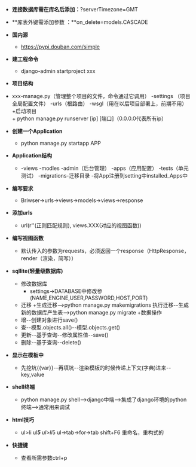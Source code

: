 + **连接数据库需在库名后添加：**?serverTimezone=GMT
+ **库表外键需添加参数 ：**on_delete=models.CASCADE

+ **国内源**  
  + https://pypi.douban.com/simple
+ **建工程命令**  
  +  django-admin startproject xxx
+  **项目结构**  
  +  xxx-manage.py（管理整个项目的文件，命令通过它调用）
	    -settings （项目全局配置文件）
	    -urls（根路由）
	    -wsgl（用在以后项目部署上，前期不用）
+启动项目   
	+ python manage.py runserver [ip] [端口]（0.0.0.0代表所有ip）
+ **创建一个Application**
	+ python manage.py startapp APP
+ **Application结构**
	+ -views
		-modles
		-admin（后台管理）
		-apps（应用配置）
		-tests（单元测试）
		-migrations-迁移目录
	    -将App注册到setting中installed_Apps中
+ **编写要求**
	+ Briwser->urls->views->models->views->response
+ **添加urls**
	+ url(r''(正则匹配规则), views.XXX(对应的视图函数))
+ **编写视图函数**
	+  默认传入的参数为requests，必须返回一个response（HttpResponse，render（渲染，简写））
+ **sqllite(轻量级数据库)**
	+ 修改数据库
		+ settings->DATABASE中修改参(NAME,ENGINE,USER,PASSWORD,HOST,PORT)
	+ 迁移
    	+生成迁移-->python manage.py makemigrations
      	执行迁移--生成新的数据库产生表-->python manage.py migrate
+数据操作
	+ 增--创建对象进行save()   
    + 查--模型.objects.all()--模型.objects.get() 
    + 更新--基于查询--修改属性值--save() 
    + 删除--基于查询--delete()
+ **显示在模板中**
	+ 先挖坑{{var}}--再填坑--渲染模板的时候传递上下文(字典)进来--key,value
+ **shell终端**
	+ python manage.py shell-->django中端-->集成了django环境的python终端-->通常用来调试
+ **html技巧**
	+ ul>li
      ul****5***
      ul>li*5
      ul->tab->for->tab
      shift+F6   重命名，重构式的
+ **快捷键**
	+ 查看所需参数ctrl+p
